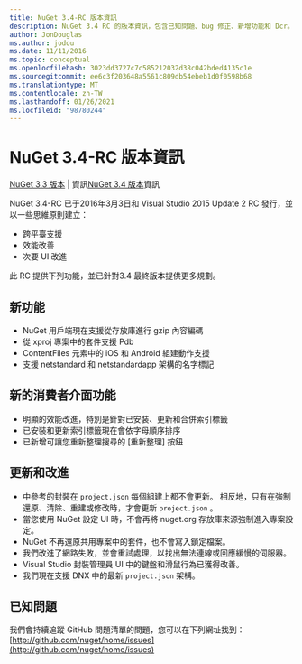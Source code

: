 ```yaml
---
title: NuGet 3.4-RC 版本資訊
description: NuGet 3.4 RC 的版本資訊，包含已知問題、bug 修正、新增功能和 Dcr。
author: JonDouglas
ms.author: jodou
ms.date: 11/11/2016
ms.topic: conceptual
ms.openlocfilehash: 3023dd3727c7c585212032d38c042bded4135c1e
ms.sourcegitcommit: ee6c3f203648a5561c809db54ebeb1d0f0598b68
ms.translationtype: MT
ms.contentlocale: zh-TW
ms.lasthandoff: 01/26/2021
ms.locfileid: "98780244"
---
```

# <a name="nuget-34-rc-release-notes"></a>NuGet 3.4-RC 版本資訊

[NuGet 3.3 版本](../release-notes/nuget-3.3.md)  |  資訊[NuGet 3.4 版本](../release-notes/nuget-3.4.md)資訊

NuGet 3.4-RC 已于2016年3月3日和 Visual Studio 2015 Update 2 RC 發行，並以一些思維原則建立：

* 跨平臺支援
* 效能改善
* 次要 UI 改進

此 RC 提供下列功能，並已針對3.4 最終版本提供更多規劃。

## <a name="new-features"></a>新功能

* NuGet 用戶端現在支援從存放庫進行 gzip 內容編碼
* 從 xproj 專案中的套件支援 Pdb
* ContentFiles 元素中的 iOS 和 Android 組建動作支援
* 支援 netstandard 和 netstandardapp 架構的名字標記

## <a name="new-user-interface-features"></a>新的消費者介面功能

* 明顯的效能改進，特別是針對已安裝、更新和合併索引標籤
* 已安裝和更新索引標籤現在會依字母順序排序
* 已新增可讓您重新整理搜尋的 [重新整理] 按鈕

## <a name="updates-and-improvements"></a>更新和改進

* 中參考的封裝在 `project.json` 每個組建上都不會更新。 相反地，只有在強制還原、清除、重建或修改時，才會更新 `project.json` 。
* 當您使用 NuGet 設定 UI 時，不會再將 nuget.org 存放庫來源強制進入專案設定。
* NuGet 不再還原共用專案中的套件，也不會寫入鎖定檔案。
* 我們改進了網路失敗，並會重試處理，以找出無法連線或回應緩慢的伺服器。
* Visual Studio 封裝管理員 UI 中的鍵盤和滑鼠行為已獲得改善。
* 我們現在支援 DNX 中的最新 `project.json` 架構。

## <a name="known-issues"></a>已知問題

我們會持續追蹤 GitHub 問題清單的問題，您可以在下列網址找到： [http://github.com/nuget/home/issues](http://github.com/nuget/home/issues)